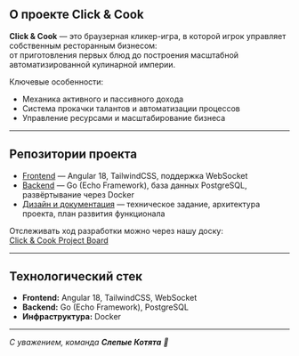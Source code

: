## О проекте Click & Cook

**Click & Cook** — это браузерная кликер-игра, в которой игрок управляет собственным ресторанным бизнесом:  
от приготовления первых блюд до построения масштабной автоматизированной кулинарной империи.

Ключевые особенности:
- Механика активного и пассивного дохода
- Система прокачки талантов и автоматизации процессов
- Управление ресурсами и масштабирование бизнеса

---

## Репозитории проекта

- [Frontend](https://github.com/slepyie-kotyata/clickNcook-front) — Angular 18, TailwindCSS, поддержка WebSocket
- [Backend](https://github.com/slepyie-kotyata/clicker_api) — Go (Echo Framework), база данных PostgreSQL, развёртывание через Docker
- [Дизайн и документация](https://github.com/slepyie-kotyata/design) — техническое задание, архитектура проекта, план развития функционала

Отслеживать ход разработки можно через нашу доску:  
[Click & Cook Project Board](https://github.com/orgs/slepyie-kotyata/projects/1)

---

## Технологический стек

- **Frontend:** Angular 18, TailwindCSS, WebSocket
- **Backend:** Go (Echo Framework), PostgreSQL
- **Инфраструктура:** Docker

---

_С уважением, команда **Слепые Котята** 🐾_
